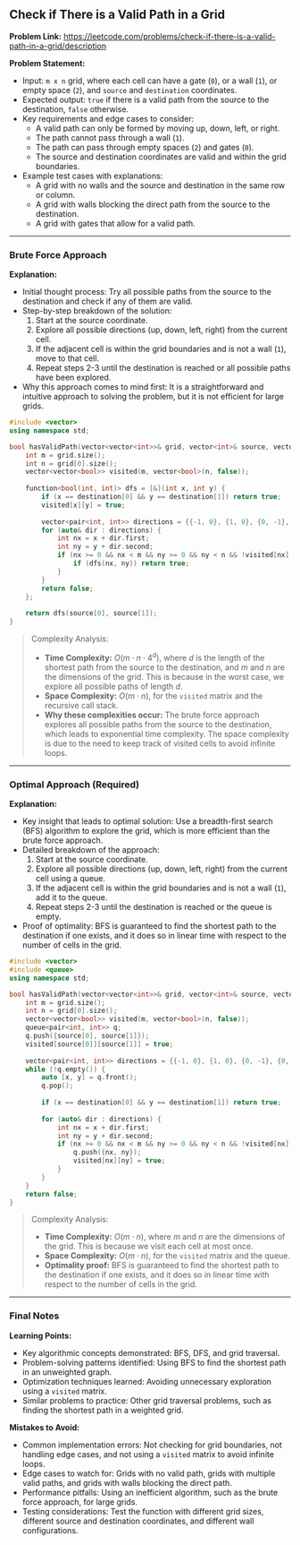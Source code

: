 ## Check if There is a Valid Path in a Grid

**Problem Link:** https://leetcode.com/problems/check-if-there-is-a-valid-path-in-a-grid/description

**Problem Statement:**
- Input: `m x n` grid, where each cell can have a gate (`0`), or a wall (`1`), or empty space (`2`), and `source` and `destination` coordinates.
- Expected output: `true` if there is a valid path from the source to the destination, `false` otherwise.
- Key requirements and edge cases to consider: 
  - A valid path can only be formed by moving up, down, left, or right.
  - The path cannot pass through a wall (`1`).
  - The path can pass through empty spaces (`2`) and gates (`0`).
  - The source and destination coordinates are valid and within the grid boundaries.
- Example test cases with explanations:
  - A grid with no walls and the source and destination in the same row or column.
  - A grid with walls blocking the direct path from the source to the destination.
  - A grid with gates that allow for a valid path.

---

### Brute Force Approach

**Explanation:**
- Initial thought process: Try all possible paths from the source to the destination and check if any of them are valid.
- Step-by-step breakdown of the solution:
  1. Start at the source coordinate.
  2. Explore all possible directions (up, down, left, right) from the current cell.
  3. If the adjacent cell is within the grid boundaries and is not a wall (`1`), move to that cell.
  4. Repeat steps 2-3 until the destination is reached or all possible paths have been explored.
- Why this approach comes to mind first: It is a straightforward and intuitive approach to solving the problem, but it is not efficient for large grids.

```cpp
#include <vector>
using namespace std;

bool hasValidPath(vector<vector<int>>& grid, vector<int>& source, vector<int>& destination) {
    int m = grid.size();
    int n = grid[0].size();
    vector<vector<bool>> visited(m, vector<bool>(n, false));
    
    function<bool(int, int)> dfs = [&](int x, int y) {
        if (x == destination[0] && y == destination[1]) return true;
        visited[x][y] = true;
        
        vector<pair<int, int>> directions = {{-1, 0}, {1, 0}, {0, -1}, {0, 1}};
        for (auto& dir : directions) {
            int nx = x + dir.first;
            int ny = y + dir.second;
            if (nx >= 0 && nx < m && ny >= 0 && ny < n && !visited[nx][ny] && grid[nx][ny] != 1) {
                if (dfs(nx, ny)) return true;
            }
        }
        return false;
    };
    
    return dfs(source[0], source[1]);
}
```

> Complexity Analysis:
> - **Time Complexity:** $O(m \cdot n \cdot 4^d)$, where $d$ is the length of the shortest path from the source to the destination, and $m$ and $n$ are the dimensions of the grid. This is because in the worst case, we explore all possible paths of length $d$.
> - **Space Complexity:** $O(m \cdot n)$, for the `visited` matrix and the recursive call stack.
> - **Why these complexities occur:** The brute force approach explores all possible paths from the source to the destination, which leads to exponential time complexity. The space complexity is due to the need to keep track of visited cells to avoid infinite loops.

---

### Optimal Approach (Required)

**Explanation:**
- Key insight that leads to optimal solution: Use a breadth-first search (BFS) algorithm to explore the grid, which is more efficient than the brute force approach.
- Detailed breakdown of the approach:
  1. Start at the source coordinate.
  2. Explore all possible directions (up, down, left, right) from the current cell using a queue.
  3. If the adjacent cell is within the grid boundaries and is not a wall (`1`), add it to the queue.
  4. Repeat steps 2-3 until the destination is reached or the queue is empty.
- Proof of optimality: BFS is guaranteed to find the shortest path to the destination if one exists, and it does so in linear time with respect to the number of cells in the grid.

```cpp
#include <vector>
#include <queue>
using namespace std;

bool hasValidPath(vector<vector<int>>& grid, vector<int>& source, vector<int>& destination) {
    int m = grid.size();
    int n = grid[0].size();
    vector<vector<bool>> visited(m, vector<bool>(n, false));
    queue<pair<int, int>> q;
    q.push({source[0], source[1]});
    visited[source[0]][source[1]] = true;
    
    vector<pair<int, int>> directions = {{-1, 0}, {1, 0}, {0, -1}, {0, 1}};
    while (!q.empty()) {
        auto [x, y] = q.front();
        q.pop();
        
        if (x == destination[0] && y == destination[1]) return true;
        
        for (auto& dir : directions) {
            int nx = x + dir.first;
            int ny = y + dir.second;
            if (nx >= 0 && nx < m && ny >= 0 && ny < n && !visited[nx][ny] && grid[nx][ny] != 1) {
                q.push({nx, ny});
                visited[nx][ny] = true;
            }
        }
    }
    return false;
}
```

> Complexity Analysis:
> - **Time Complexity:** $O(m \cdot n)$, where $m$ and $n$ are the dimensions of the grid. This is because we visit each cell at most once.
> - **Space Complexity:** $O(m \cdot n)$, for the `visited` matrix and the queue.
> - **Optimality proof:** BFS is guaranteed to find the shortest path to the destination if one exists, and it does so in linear time with respect to the number of cells in the grid.

---

### Final Notes

**Learning Points:**
- Key algorithmic concepts demonstrated: BFS, DFS, and grid traversal.
- Problem-solving patterns identified: Using BFS to find the shortest path in an unweighted graph.
- Optimization techniques learned: Avoiding unnecessary exploration using a `visited` matrix.
- Similar problems to practice: Other grid traversal problems, such as finding the shortest path in a weighted grid.

**Mistakes to Avoid:**
- Common implementation errors: Not checking for grid boundaries, not handling edge cases, and not using a `visited` matrix to avoid infinite loops.
- Edge cases to watch for: Grids with no valid path, grids with multiple valid paths, and grids with walls blocking the direct path.
- Performance pitfalls: Using an inefficient algorithm, such as the brute force approach, for large grids.
- Testing considerations: Test the function with different grid sizes, different source and destination coordinates, and different wall configurations.